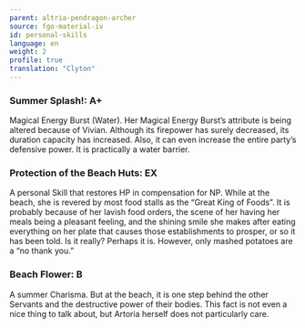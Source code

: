 ```yaml
---
parent: altria-pendragon-archer
source: fgo-material-iv
id: personal-skills
language: en
weight: 2
profile: true
translation: "Clyton"
---
```


### Summer Splash!: A+

Magical Energy Burst (Water).
Her Magical Energy Burst’s attribute is being altered because of Vivian. Although its firepower has surely decreased, its duration capacity has increased. Also, it can even increase the entire party’s defensive power. It is practically a water barrier.

### Protection of the Beach Huts: EX

A personal Skill that restores HP in compensation for NP. While at the beach, she is revered by most food stalls as the “Great King of Foods”. It is probably because of her lavish food orders, the scene of her having her meals being a pleasant feeling, and the shining smile she makes after eating everything on her plate that causes those establishments to prosper, or so it has been told. Is it really? Perhaps it is. However, only mashed potatoes are a “no thank you.”

### Beach Flower: B

A summer Charisma. But at the beach, it is one step behind the other Servants and the destructive power of their bodies. This fact is not even a nice thing to talk about, but Artoria herself does not particularly care.
